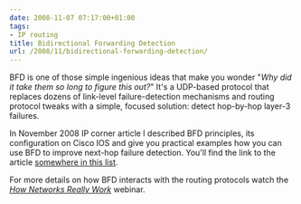 ```yaml
---
date: 2008-11-07 07:17:00+01:00
tags:
- IP routing
title: Bidirectional Forwarding Detection
url: /2008/11/bidirectional-forwarding-detection/
---
```

BFD is one of those simple ingenious ideas that make you wonder "*Why did it take them so long to figure this out?*" It's a UDP-based protocol that replaces dozens of link-level failure-detection mechanisms and routing protocol tweaks with a simple, focused solution: detect hop-by-hop layer-3 failures.

In November 2008 IP corner article I described BFD principles, its configuration on Cisco IOS and give you practical examples how you can use BFD to improve next-hop failure detection. You'll find the link to the article [somewhere in this list](/kb/Internet/).

For more details on how BFD interacts with the routing protocols watch the *[How Networks Really Work](https://www.ipspace.net/How_Networks_Really_Work)* webinar.